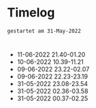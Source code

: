 # Timelog
`gestartet am 31-May-2022`

#
- 11-06-2022 21.40-01.20
- 10-06-2022 10.39-11.21
- 09-06-2022 23.22-02.07
- 09-06-2022 22.23-23.19
- 31-05-2022 23.08-23.54
- 31-05-2022 02.36-03.58
- 31-05-2022 00.37-02.25